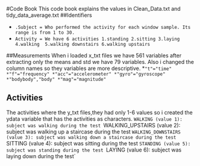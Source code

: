 #Code Book
This code book explains the values in Clean_Data.txt and tidy_data_average.txt
##Identifiers
* `.Subject = Who performed the activity for each window sample. Its range is from 1 to 30.` 
* `Activity = We have 6 activities 1.standing 2.sitting 3.laying 4.walking  5.walking downstairs 6.walking upstairs`

##Measurements
When i loaded x_txt files we have 561 variables after extracting only the means and std we have 79 variables. Also i changed the column names so they variables are more descriptive.
*`"t"="time"
*"f"="frequency"
*"acc"="accelerometer"
*"gyro"="gyroscope"
*"bodybody","body"
*"mag"="magnitude" `

## Activities
The activities where the y_txt files,they had only 1-6  values so i created the ydata variable that has the activities as characters.
`WALKING (value 1): subject was walking during the test
`WALKING_UPSTAIRS (value 2): subject was walking up a staircase during the test
`WALKING_DOWNSTAIRS (value 3): subject was walking down a staircase during the test
`SITTING (value 4): subject was sitting during the test
`STANDING (value 5): subject was standing during the test
`LAYING (value 6): subject was laying down during the test`
